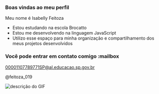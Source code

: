 ### Boas vindas ao meu perfil

Meu nome é Isabelly Feitoza

- Estou estudando na escola Brocatto
- Estou me desenvolvendo na linguagem JavaScript
- Utilizo esse espaço para minha organização e compartilhamento dos meus projetos desenvolvidos

### Você pode entrar em contato comigo :mailbox

00001107789771SP@al.educacao.sp.gov.br

@feitoza_019

![descrição do GIF](https://media1.tenor.com/m/51Sh5sksvYsAAAAC/woody-woodpecker.gif)
